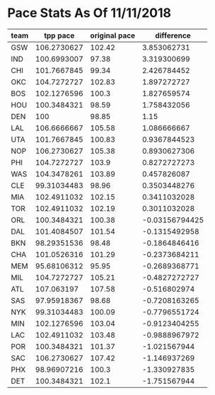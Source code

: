 # Pace Stats As Of 11/11/2018
| team | tpp pace    | original pace | difference     | 
|------|-------------|---------------|----------------| 
| GSW  | 106.2730627 | 102.42        | 3.853062731    | 
| IND  | 100.6993007 | 97.38         | 3.319300699    | 
| CHI  | 101.7667845 | 99.34         | 2.426784452    | 
| OKC  | 104.7272727 | 102.83        | 1.897272727    | 
| BOS  | 102.1276596 | 100.3         | 1.827659574    | 
| HOU  | 100.3484321 | 98.59         | 1.758432056    | 
| DEN  | 100         | 98.85         | 1.15           | 
| LAL  | 106.6666667 | 105.58        | 1.086666667    | 
| UTA  | 101.7667845 | 100.83        | 0.9367844523   | 
| NOP  | 106.2730627 | 105.38        | 0.8930627306   | 
| PHI  | 104.7272727 | 103.9         | 0.8272727273   | 
| WAS  | 104.3478261 | 103.89        | 0.457826087    | 
| CLE  | 99.31034483 | 98.96         | 0.3503448276   | 
| MIA  | 102.4911032 | 102.15        | 0.3411032028   | 
| TOR  | 102.4911032 | 102.19        | 0.3011032028   | 
| ORL  | 100.3484321 | 100.38        | -0.03156794425 | 
| DAL  | 101.4084507 | 101.54        | -0.1315492958  | 
| BKN  | 98.29351536 | 98.48         | -0.1864846416  | 
| CHA  | 101.0526316 | 101.29        | -0.2373684211  | 
| MEM  | 95.68106312 | 95.95         | -0.2689368771  | 
| MIL  | 104.7272727 | 105.21        | -0.4827272727  | 
| ATL  | 107.063197  | 107.58        | -0.516802974   | 
| SAS  | 97.95918367 | 98.68         | -0.7208163265  | 
| NYK  | 99.31034483 | 100.09        | -0.7796551724  | 
| MIN  | 102.1276596 | 103.04        | -0.9123404255  | 
| LAC  | 102.4911032 | 103.48        | -0.9888967972  | 
| POR  | 100.3484321 | 101.37        | -1.021567944   | 
| SAC  | 106.2730627 | 107.42        | -1.146937269   | 
| PHX  | 98.96907216 | 100.3         | -1.330927835   | 
| DET  | 100.3484321 | 102.1         | -1.751567944   | 
